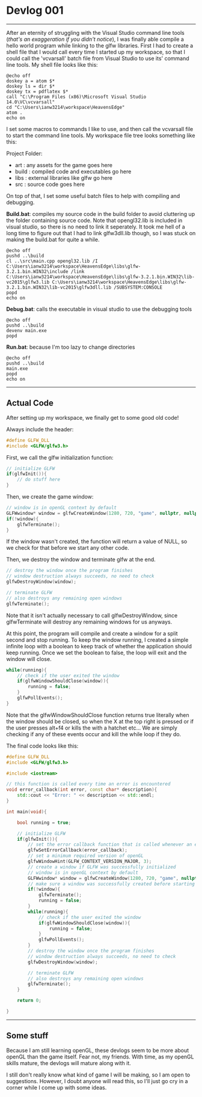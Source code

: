 # Devlog 001

***

After an eternity of struggling with the Visual Studio command line tools (*that's an exaggeration if you didn't notice*), I was finally able compile a hello world program while linking to the glfw libraries. First I had to create a shell file that I would call every time I started up my workspace, so that I could call the 'vcvarsall' batch file from Visual Studio to use its' command line tools. My shell file looks like this:
```
@echo off
doskey a = atom $*
doskey ls = dir $*
doskey tx = pdflatex $*
call "C:\Program Files (x86)\Microsoft Visual Studio 14.0\VC\vcvarsall"
cd "C:\Users\ianw3214\workspace\HeavensEdge"
atom .
echo on
```
I set some macros to commands I like to use, and then call the vcvarsall file to start the command line tools. My workspace file tree looks something like this:

Project Folder:  
  - art : any assets for the game goes here
  - build : compiled code and executables go here
  - libs : external libraries like glfw go here
  - src : source code goes here

On top of that, I set some useful batch files to help with compiling and debugging.

**Build.bat**: compiles my source code in the build folder to avoid cluttering up the folder containing source code. Note that opengl32.lib is included in visual studio, so there is no need to link it seperately. It took me hell of a long time to figure out that I had to link glfw3dll.lib though, so I was stuck on making the build.bat for quite a while.
```
@echo off
pushd ..\build
cl ..\src\main.cpp opengl32.lib /I C:\Users\ianw3214\workspace\HeavensEdge\libs\glfw-3.2.1.bin.WIN32\include /link C:\Users\ianw3214\workspace\HeavensEdge\libs\glfw-3.2.1.bin.WIN32\lib-vc2015\glfw3.lib C:\Users\ianw3214\workspace\HeavensEdge\libs\glfw-3.2.1.bin.WIN32\lib-vc2015\glfw3dll.lib /SUBSYSTEM:CONSOLE
popd
echo on

```

**Debug.bat**: calls the executable in visual studio to use the debugging tools
```
@echo off
pushd ..\build
devenv main.exe
popd
```

**Run.bat**: because I'm too lazy to change directories
```
@echo off
pushd ..\build
main.exe
popd
echo on
```

***

## Actual Code

After setting up my workspace, we finally get to some good old code!

Always include the header:
```c++
#define GLFW_DLL
#include <GLFW/glfw3.h>
```

First, we call the glfw initialization function:
```c++
// initialize GLFW
if(glfwInit()){
    // do stuff here
}
```

Then, we create the game window:
```c++
// window is in openGL context by default
GLFWwindow* window = glfwCreateWindow(1280, 720, "game", nullptr, nullptr);
if(!window){
    glfwTerminate();
}
```
If the window wasn't created, the function will return a value of NULL, so we check for that before we start any other code.

Then, we destroy the window and terminate glfw at the end.
```c++
// destroy the window once the program finishes
// window destruction always succeeds, no need to check
glfwDestroyWindow(window);

// terminate GLFW
// also destroys any remaining open windows
glfwTerminate();
```
Note that it isn't actually necessary to call glfwDestroyWindow, since glfwTerminate will destroy any remaining windows for us anyways.

At this point, the program will compile and create a window for a split second and stop running. To keep the window running, I created a simple infinite loop with a boolean to keep track of whether the application should keep running. Once we set the boolean to false, the loop will exit and the window will close.
```c++
while(running){
    // check if the user exited the window
    if(glfwWindowShouldClose(window)){
        running = false;
    }
    glfwPollEvents();
}
```
Note that the glfwWindowShouldClose function returns true literally when the window should be closed, so when the X at the top right is pressed or if the user presses alt+f4 or kills the with a hatchet etc... We are simply checking if any of these events occur and kill the while loop if they do.

The final code looks like this:
```c++
#define GLFW_DLL
#include <GLFW/glfw3.h>

#include <iostream>

// this function is called every time an error is encountered
void error_callback(int error, const char* description){
    std::cout << "Error: " << description << std::endl;
}

int main(void){

    bool running = true;

    // initialize GLFW
    if(glfwInit()){
        // set the error callback function that is called whenever an error occurs
        glfwSetErrorCallback(error_callback);
        // set a minimum required version of openGL
        glfwWindowHint(GLFW_CONTEXT_VERSION_MAJOR, 3);
        // create a window if GLFW was successfully initialized
        // window is in openGL context by default
        GLFWwindow* window = glfwCreateWindow(1280, 720, "game", nullptr, nullptr);
        // make sure a window was successfully created before starting the game
        if(!window){
            glfwTerminate();
            running = false;
        }
        while(running){
            // check if the user exited the window
            if(glfwWindowShouldClose(window)){
                running = false;
            }
            glfwPollEvents();
        }
        // destroy the window once the program finishes
        // window destruction always succeeds, no need to check
        glfwDestroyWindow(window);

        // terminate GLFW
        // also destroys any remaining open windows
        glfwTerminate();
    }

    return 0;

}
```

***

## Some stuff

Because I am still learning openGL, these devlogs seem to be more about openGL than the game itself. Fear not, my friends. With time, as my openGL skills mature, the devlogs will mature along with it.

I still don't really know what kind of game I will be making, so I am open to suggestions. However, I doubt anyone will read this, so I'll just go cry in a corner while I come up with some ideas.
